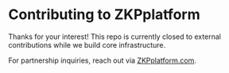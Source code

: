 # Contributing to ZKPplatform

Thanks for your interest! This repo is currently closed to external contributions while we build core infrastructure.

For partnership inquiries, reach out via [ZKPplatform.com](https://ZKPplatform.com).
